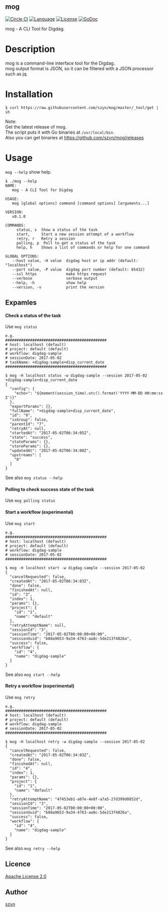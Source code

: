 mog
---
[![Circle CI](https://circleci.com/gh/szyn/mog.png?circle-token=25899711f108224a2801d68fbbb06e936057ac41)](https://circleci.com/gh/szyn/mog)
[![Language](https://img.shields.io/badge/language-go-brightgreen.svg)](https://golang.org/)
[![License](https://img.shields.io/badge/License-Apache%202.0-blue.svg)](https://opensource.org/licenses/Apache-2.0)
[![GoDoc](https://godoc.org/github.com/szyn/mog?status.png)](https://godoc.org/github.com/szyn/mog)

mog - A CLI Tool for Digdag.

# Description
mog is a command-line interface tool for the Digdag.  
mog output format is JSON, so it can be filtered with a JSON processor such as jq.

# Installation

```
$ curl https://raw.githubusercontent.com/szyn/mog/master/_tool/get | sh
```

Note:  
Get the latest release of mog.   
The script puts it with Go binaries at `/usr/local/bin`.   
Also you can get binaries at https://github.com/szyn/mog/releases

# Usage

`mog --help` show help.

```console
$ ./mog --help
NAME:
   mog - A CLI Tool for Digdag

USAGE:
   mog [global options] command [command options] [arguments...]

VERSION:
   v0.1.0

COMMANDS:
     status, s  Show a status of the task
     start,     Start a new session attempt of a workflow
     retry, r   Retry a session
     polling, p  Poll to get a status of the task
     help, h    Shows a list of commands or help for one command

GLOBAL OPTIONS:
   --host value, -H value  digdag host or ip addr (default: "localhost")
   --port value, -P value  digdag port number (default: 65432)
   --ssl https             make https request
   --verbose               verbose output
   --help, -h              show help
   --version, -v           print the version
```

## Expamles

#### Check a status of the task
Use `mog status`

```console
e.g.
#############################################
# host: localhost (default)
# project: default (default)
# workflow: digdag-sample
# sessionDate: 2017-05-02
# taskName: +digdag-sample+disp_current_date
#############################################

$ mog -H localhost status -w digdag-sample --session 2017-05-02 +digdag-sample+disp_current_date
{
  "config": {
    "echo>": "${moment(session_time).utc().format('YYYY-MM-DD HH:mm:ss Z')}"
  },
  "exportParams": {},
  "fullName": "+digdag-sample+disp_current_date",
  "id": "9",
  "isGroup": false,
  "parentId": "7",
  "retryAt": null,
  "startedAt": "2017-05-02T06:34:05Z",
  "state": "success",
  "stateParams": {},
  "storeParams": {},
  "updatedAt": "2017-05-02T06:34:08Z",
  "upstreams": [
    "8"
  ]
}
```

See also `mog status --help`

#### Polling to check success state of the task
Use `mog polling status`

#### Start a workflow (experimental)
Use `mog start`

```console
e.g.
#############################################
# host: localhost (default)
# project: default (default)
# workflow: digdag-sample
# sessionDate: 2017-05-02
#############################################

$ mog -H localhost start -w digdag-sample --session 2017-05-02
{
  "cancelRequested": false,
  "createdAt": "2017-05-02T06:34:03Z",
  "done": false,
  "finishedAt": null,
  "id": "3",
  "index": 1,
  "params": {},
  "project": {
    "id": "1",
    "name": "default"
  },
  "retryAttemptName": null,
  "sessionId": "3",
  "sessionTime": "2017-05-02T00:00:00+00:00",
  "sessionUuid": "b88a9653-9a34-4763-aa8c-5de213f4826a",
  "success": false,
  "workflow": {
    "id": "4",
    "name": "digdag-sample"
  }
}

```

See also `mog start --help`

#### Retry a workflow (experimental)
Use `mog retry`

```console
e.g.
#############################################
# host: localhost (default)
# project: default (default)
# workflow: digdag-sample
# sessionDate: 2017-05-02
#############################################

$ mog -H localhost retry -w digdag-sample --session 2017-05-02
{
  "cancelRequested": false,
  "createdAt": "2017-05-02T06:34:03Z",
  "done": false,
  "finishedAt": null,
  "id": "4",
  "index": 1,
  "params": {},
  "project": {
    "id": "1",
    "name": "default"
  },
  "retryAttemptName": "47453eb1-a07e-4e8f-a7a5-27d399d0852d",
  "sessionId": "3",
  "sessionTime": "2017-05-02T00:00:00+00:00",
  "sessionUuid": "b88a9653-9a34-4763-aa8c-5de213f4826a",
  "success": false,
  "workflow": {
    "id": "4",
    "name": "digdag-sample"
  }
}

```

See also `mog retry --help`

## Licence

[Apache License 2.0](LICENSE)

## Author

[szyn](https://github.com/szyn)
